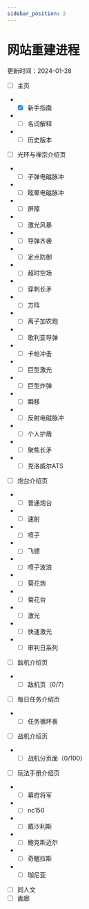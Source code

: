 ```yaml
---
sidebar_position: 2
---
```


# 网站重建进程

更新时间：2024-01-28

- [ ] 主页
- - [x] 新手指南
- - [ ] 名词解释
- - [ ] 历史版本
- [ ] 光环与禅宗介绍页
- - [ ] 子弹电磁脉冲
- - [ ] 眩晕电磁脉冲
- - [ ] 屏障
- - [ ] 激光风暴
- - [ ] 导弹齐袭
- - [ ] 定点防御
- - [ ] 超时空场
- - [ ] 穿刺长矛
- - [ ] 方阵
- - [ ] 离子加农炮
- - [ ] 歌利亚导弹
- - [ ] 卡帕冲击
- - [ ] 巨型激光
- - [ ] 巨型炸弹
- - [ ] 瞬移
- - [ ] 反射电磁脉冲
- - [ ] 个人护盾
- - [ ] 聚焦长矛
- - [ ] 克洛威尔ATS
- [ ] 炮台介绍页
- - [ ] 普通炮台
- - [ ] 速射
- - [ ] 喷子
- - [ ] 飞镖
- - [ ] 喷子波浪
- - [ ] 菊花炮
- - [ ] 菊花台
- - [ ] 激光
- - [ ] 快速激光
- - [ ] 审判日系列
- [ ] 敌机介绍页
- - [ ] 敌机页（0/7）
- [ ] 每日任务介绍页
- - [ ] 任务循环表
- [ ] 战机介绍页
- - [ ] 战机分页面（0/100）
- [ ] 玩法手册介绍页
- - [ ] 幕府将军
- - [ ] nc150
- - [ ] 戴沙利斯
- - [ ] 鲍克斯迈尔
- - [ ] 奇魃拉斯
- - [ ] 珈尼亚
- [ ] 同人文
- [ ] 画廊